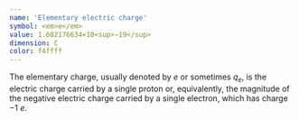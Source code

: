 ```yaml
---
name: 'Elementary electric charge'
symbol: <em>e</em>
value: 1.602176634×10<sup>−19</sup>
dimension: C
color: f4ffff
---
```

The elementary charge, usually denoted by <em>e</em> or sometimes <em>q<sub>e</sub></em>, is the electric charge carried by a single proton or, equivalently, the magnitude of the negative electric charge carried by a single electron, which has charge −1 <em>e</em>.
